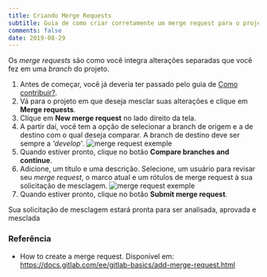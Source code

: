 ```yaml
---
title: Criando Merge Requests
subtitle: Guia de como criar corretamente um merge request para o projeto no gitlab
comments: false
date: 2019-08-29
---
```

Os _merge requests_ são como você integra alterações separadas que você fez em uma _branch_ do projeto.

1. Antes de começar, você já deveria ter passado pelo guia de [Como contribuir?](https://pluggedcomputing.gitlab.io/post/contribuitions/making_changes/).
2. Vá para o projeto em que deseja mesclar suas alterações e clique em **Merge requests**.
3. Clique em **New merge request** no lado direito da tela.
4. A partir daí, você tem a opção de selecionar a branch de origem e a de destino com o qual deseja comparar. A branch de destino deve ser sempre a _'develop'_.
![merge request exemple](https://docs.gitlab.com/ee/gitlab-basics/img/merge_request_select_branch.png)
5. Quando estiver pronto, clique no botão **Compare branches and continue**.
6. Adicione, um título e uma descrição. Selecione, um usuário para revisar seu _merge request_,  o marco atual e um rótulos de merge request à sua solicitação de mesclagem.
![merge request exemple](https://docs.gitlab.com/ee/gitlab-basics/img/merge_request_page.png)
7. Quando estiver pronto, clique no botão **Submit merge request**.

Sua solicitação de mesclagem estará pronta para ser analisada, aprovada e mesclada

### Referência
* How to create a merge request. Disponivel em: <https://docs.gitlab.com/ee/gitlab-basics/add-merge-request.html>